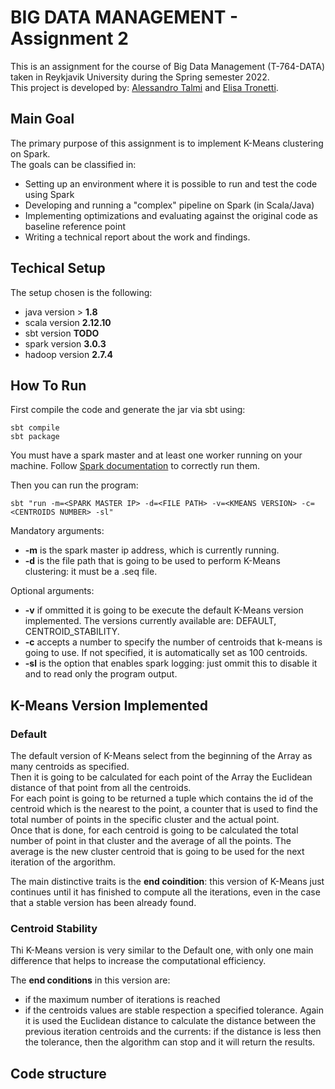 # BIG DATA MANAGEMENT - Assignment 2
This is an assignment for the course of Big Data Management (T-764-DATA) taken in Reykjavik University during the Spring semester 2022.  
This project is developed by: [Alessandro Talmi](https://github.com/Tale152) and [Elisa Tronetti](https://github.com/ElisaTronetti).

## Main Goal

The primary purpose of this assignment is to implement K-Means clustering on Spark.  
The goals can be classified in:
- Setting up an environment where it is possible to run and test the code using Spark
- Developing and running a "complex" pipeline on Spark (in Scala/Java)
- Implementing optimizations and evaluating against the original code as baseline reference point
- Writing a technical report about the work and findings.

## Techical Setup

The setup chosen is the following:
- java version > **1.8**
- scala version **2.12.10**
- sbt version **TODO**
- spark version **3.0.3**
- hadoop version **2.7.4**


## How To Run

First compile the code and generate the jar via sbt using:  
```
sbt compile
sbt package
```

You must have a spark master and at least one worker running on your machine. Follow [Spark documentation](https://spark.apache.org/docs/3.0.3/spark-standalone.html#launching-spark-applications) to correctly run them.

Then you can run the program:
```
sbt "run -m=<SPARK MASTER IP> -d=<FILE PATH> -v=<KMEANS VERSION> -c=<CENTROIDS NUMBER> -sl"
```

Mandatory arguments:  
- **-m** is the spark master ip address, which is currently running. 
- **-d** is the file path that is going to be used to perform K-Means clustering: it must be a .seq file.

Optional arguments:  
- **-v** if ommitted it is going to be execute the default K-Means version implemented. The versions currently available are: DEFAULT, CENTROID_STABILITY.
- **-c** accepts a number to specify the number of centroids that k-means is going to use. If not specified, it is automatically set as 100 centroids.
- **-sl** is the option that enables spark logging: just ommit this to disable it and to read only the program output.

## K-Means Version Implemented

### Default
The default version of K-Means select from the beginning of the Array as many centroids as specified.  
Then it is going to be calculated for each point of the Array the Euclidean distance of that point from all the centroids.  
For each point is going to be returned a tuple which contains the id of the centroid which is the nearest to the point, a counter that is used to find the total number of points in the specific cluster and the actual point.  
Once that is done, for each centroid is going to be calculated the total number of point in that cluster and the average of all the points. The average is the new cluster centroid that is going to be used for the next iteration of the argorithm.  

The main distinctive traits is the __end coindition__: this version of K-Means just continues until it has finished to compute all the iterations, even in the case that a stable version has been already found.

### Centroid Stability
Thi K-Means version is very similar to the Default one, with only one main difference that helps to increase the computational efficiency.  

The __end conditions__ in this version are:
- if the maximum number of iterations is reached
- if the centroids values are stable respection a specified tolerance. Again it is used the Euclidean distance to calculate the distance between the previous iteration centroids and the currents: if the distance is less then the tolerance, then the algorithm can stop and it will return the results.

## Code structure